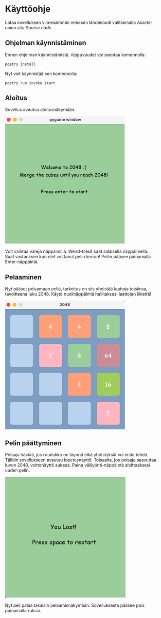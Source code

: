 # Käyttöohje

Lataa sovelluksen viimeisimmän releasen lähdekoodi valitsemalla _Assets_-osion alta _Source code_.

## Ohjelman käynnistäminen

Ennen ohjelman käynnistämistä, riippuvuudet voi asentaa komennolla:

```bash
poetry install
```

Nyt voit käynnistää sen komennolla:

```
poetry run invoke start
```

## Aloitus
Sovellus avautuu aloitusnäkymään. 

![](https://github.com/irismayigyu/ot-harjoitustyo/blob/master/2048-peli/dokumentaatio/Screenshot%202023-04-30%20at%200.20.01.png)

Voit vaihtaa värejä näppäimillä. Weird-tilesit saat salaisellä näppäimellä. Saat vastauksen kun olet voittanut pelin kerran! Peliin pääsee painamalla Enter-näppäintä.

## Pelaaminen

Nyt pääset pelaamaan peliä, tarkoitus on siis yhdistää laattoja toisiinsa, tavoitteena luku 2048. Käytä nuolinäppäimiä hallitaksesi laattojen liikettä! 

![](https://github.com/irismayigyu/ot-harjoitustyo/blob/master/2048-peli/dokumentaatio/Screenshot%202023-04-30%20at%200.21.36.png)

## Pelin päättyminen

Pelaaja häviää, jos ruudukko on täynnä eikä yhdistyksiä voi enää tehdä. Tällöin sovellukseen avautuu lopetusnäyttö. Toisaalta, jos pelaaja saavuttaa luvun 2048, voittonäyttö aukeaa. Paina välilyönti-näppäintä aloittaaksesi uuden pelin. 

![](https://github.com/irismayigyu/ot-harjoitustyo/blob/master/2048-peli/dokumentaatio/Screenshot%202023-04-30%20at%200.24.23.png)

Nyt peli palaa takaisin pelaamisnäkymään. Sovelluksesta pääsee pois painamalla ruksia. 
